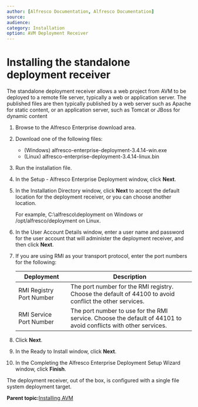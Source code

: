 ```yaml
---
author: [Alfresco Documentation, Alfresco Documentation]
source: 
audience: 
category: Installation
option: AVM Deployment Receiver
---
```


# Installing the standalone deployment receiver

The standalone deployment receiver allows a web project from AVM to be deployed to a remote file server, typically a web or application server. The published files are then typically published by a web server such as Apache for static content, or an application server, such as Tomcat or JBoss for dynamic content

1.  Browse to the Alfresco Enterprise download area.

2.  Download one of the following files:

    -   \(Windows\) alfresco-enterprise-deployment-3.4.14-win.exe
    -   \(Linux\) alfresco-enterprise-deployment-3.4.14-linux.bin
3.  Run the installation file.

4.  In the Setup - Alfresco Enterprise Deployment window, click **Next**.

5.  In the Installation Directory window, click **Next** to accept the default location for the deployment receiver, or you can choose another location.

    For example, C:\\alfresco\\deployment on Windows or /opt/alfresco/deployment on Linux.

6.  In the User Account Details window, enter a user name and password for the user account that will administer the deployment receiver, and then click **Next**.

7.  If you are using RMI as your transport protocol, enter the port numbers for the following:

    |**Deployment**|**Description**|
    |--------------|---------------|
    |RMI Registry Port Number|The port number for the RMI registry. Choose the default of 44100 to avoid conflict the other services.|
    |RMI Service Port Number|The port number to use for the RMI service. Choose the default of 44101 to avoid conflicts with other services.|

8.  Click **Next**.

9.  In the Ready to Install window, click **Next**.

10. In the Completing the Alfresco Enterprise Deployment Setup Wizard window, click **Finish**.


The deployment receiver, out of the box, is configured with a single file system deployment target.

**Parent topic:**[Installing AVM](../concepts/wcm-install-intro.md)

